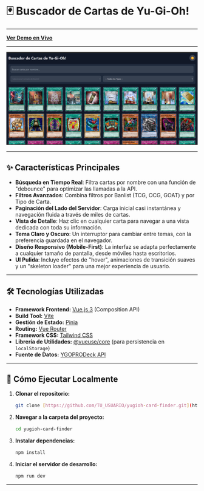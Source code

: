 # 🃏 Buscador de Cartas de Yu-Gi-Oh!

---

**[Ver Demo en Vivo](https://yugioh-card-finder.vercel.app/)**

---

![Captura de pantalla de la aplicación](./src/assets/Vista_Previa.png)

---

## ✨ Características Principales

* **Búsqueda en Tiempo Real**: Filtra cartas por nombre con una función de "debounce" para optimizar las llamadas a la API.
* **Filtros Avanzados**: Combina filtros por Banlist (TCG, OCG, GOAT) y por Tipo de Carta.
* **Paginación del Lado del Servidor**: Carga inicial casi instantánea y navegación fluida a través de miles de cartas.
* **Vista de Detalle**: Haz clic en cualquier carta para navegar a una vista dedicada con toda su información.
* **Tema Claro y Oscuro**: Un interruptor para cambiar entre temas, con la preferencia guardada en el navegador.
* **Diseño Responsivo (Mobile-First)**: La interfaz se adapta perfectamente a cualquier tamaño de pantalla, desde móviles hasta escritorios.
* **UI Pulida**: Incluye efectos de "hover", animaciones de transición suaves y un "skeleton loader" para una mejor experiencia de usuario.

---

## 🛠️ Tecnologías Utilizadas

* **Framework Frontend:** [Vue.js 3](https://vuejs.org/) (Composition API)
* **Build Tool:** [Vite](https://vitejs.dev/)
* **Gestión de Estado:** [Pinia](https://pinia.vuejs.org/)
* **Routing:** [Vue Router](https://router.vuejs.org/)
* **Framework CSS:** [Tailwind CSS](https://tailwindcss.com/)
* **Librería de Utilidades:** [@vueuse/core](https://vueuse.org/) (para persistencia en `localStorage`)
* **Fuente de Datos:** [YGOPRODeck API](https://db.ygoprodeck.com/api-guide/)

---

## 🚀 Cómo Ejecutar Localmente

1.  **Clonar el repositorio:**
    ```bash
    git clone [https://github.com/TU_USUARIO/yugioh-card-finder.git](https://github.com/TU_USUARIO/yugioh-card-finder.git)
    ```

2.  **Navegar a la carpeta del proyecto:**
    ```bash
    cd yugioh-card-finder
    ```

3.  **Instalar dependencias:**
    ```bash
    npm install
    ```

4.  **Iniciar el servidor de desarrollo:**
    ```bash
    npm run dev
    ```

---